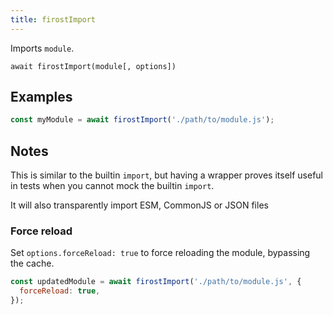 ```yaml
---
title: firostImport
---
```


<div class="lead">
  Imports <code>module</code>.
</div>

`await firostImport(module[, options])`

## Examples

```js
const myModule = await firostImport('./path/to/module.js');
```

## Notes

This is similar to the builtin `import`, but having a wrapper proves itself
useful in tests when you cannot mock the builtin `import`.

It will also transparently import ESM, CommonJS or JSON files

### Force reload

Set `options.forceReload: true` to force reloading the module, bypassing the
cache.

```js
const updatedModule = await firostImport('./path/to/module.js', {
  forceReload: true,
});
```

